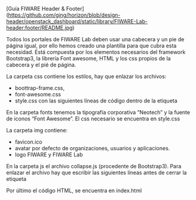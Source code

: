 [Guía FIWARE Header & Footer] (https://github.com/ging/horizon/blob/design-header/openstack_dashboard/static/library/FIWARE-Lab-header:footer/README.jpg)

Todos los portales de FIWARE Lab deben usar una cabecera y un pie de página igual, por ello hemos creado una plantilla para que cubra esta necesidad. Está compuesta por los elementos necesarios del framework Bootstrap3, la librería Font awesome, HTML y los css propios de la cabecera y el pié de página.


La carpeta css contiene los estilos, hay que enlazar los archivos: 
  - boottrap-frame.css, 
  - font-awesome.css  
  - style.css 
con las siguientes líneas de código dentro de la etiqueta <head>

  <link href="css/bootstrap-frame.css" rel="stylesheet" media="screen">
  <link href="css/style.css" rel="stylesheet" media="screen">
  <link href="css/font-awesome.css" rel="stylesheet" media="screen">


En la carpeta fonts tenemos la tipografía corporativa “Neotech” y la fuente de iconos “Font Awesome”. El css necesario se encuentra en style.css


La carpeta img contiene: 
  - favicon.ico
  - avatar por defecto de organizaciones, usuarios y aplicaciones.
  - logo FIWARE y FIWARE Lab


En la carpeta js el archivo collapse.js (procedente de Bootstrap3). Para enlazar el archivo hay que escribir las siguientes líneas antes de cerrar la etiqueta <body>

  <script src="http://code.jquery.com/jquery.js"></script>
  <script src="js/collapse.js"></script>


Por último el código HTML, se encuentra en index.html 
